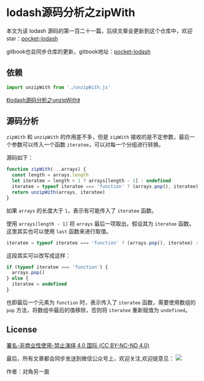 # lodash源码分析之zipWith

本文为读 lodash 源码的第一百二十一篇，后续文章会更新到这个仓库中，欢迎 star：[pocket-lodash](https://github.com/yeyuqiudeng/pocket-lodash)

gitbook也会同步仓库的更新，gitbook地址：[pocket-lodash](https://www.gitbook.com/book/yeyuqiudeng/pocket-lodash/details)

## 依赖

```javascript
import unzipWith from './unzipWith.js'
```

[《lodash源码分析之unzipWith》](unzipWith.md)

## 源码分析

`zipWith` 和 `unzipWith` 的作用差不多，但是 `zipWith` 接收的是不定参数，最后一个参数可以传入一个函数 `iteratee`，可以对每一个分组进行转换。

源码如下：

```javascript
function zipWith(...arrays) {
  const length = arrays.length
  let iteratee = length > 1 ? arrays[length - 1] : undefined
  iteratee = typeof iteratee === 'function' ? (arrays.pop(), iteratee) : undefined
  return unzipWith(arrays, iteratee)
}
```

如果 `arrays` 的长度大于 `1`，表示有可能传入了 `iteratee` 函数。

使用 `arrays[length - 1]` 将 `arrays` 最后一项取出，假设其为 `iteratee` 函数。这里其实也可以使用 `last` 函数来进行取值。

```javascript
iteratee = typeof iteratee === 'function' ? (arrays.pop(), iteratee) : undefined
```

这段其实可以改写成这样：

```javascript
if (typeof iteratee === 'function') {
  arrays.pop()
} else {
  iteratee = undefined
}
```

也即最后一个元素为 `function` 时，表示传入了 `iteratee` 函数，需要使用数组的 `pop` 方法，将数组中最后的值移除，否则将 `iteratee` 重新赋值为 `undefined`。

## License

[署名-非商业性使用-禁止演绎 4.0 国际 (CC BY-NC-ND 4.0)](http://creativecommons.org/licenses/by-nc-nd/4.0/)

最后，所有文章都会同步发送到微信公众号上，欢迎关注,欢迎提意见：  ![](https://raw.githubusercontent.com/yeyuqiudeng/resource/master/images/qrcode_front-end-article.jpg) 

作者：对角另一面 